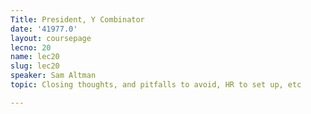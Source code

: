 ```yaml
---
Title: President, Y Combinator
date: '41977.0'
layout: coursepage
lecno: 20
name: lec20
slug: lec20
speaker: Sam Altman
topic: Closing thoughts, and pitfalls to avoid, HR to set up, etc

---
```


